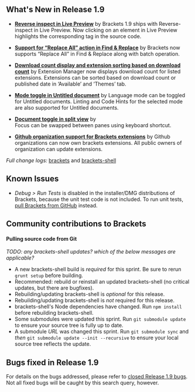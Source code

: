 What's New in Release 1.9
-------------------------

*  **[Reverse inspect in Live Preview]()** by []() 
    Brackets 1.9 ships with Reverse-inspect in Live Preview. Now clicking on an element in Live Preview highlights the corresponding tag in the source code.

*  **[Support for “Replace All” action in Find & Replace]()** by []()
    Brackets now supports “Replace All” in Find & Replace along with batch operation.

*  **[Download count display and extension sorting based on download count]()** by []()
   Extension Manager now displays download count for listed extensions. Extensions can be sorted based on download count or published date in ‘Available’ and ‘Themes’ tab.

*  **[Mode toggle in Untitled document]()** by []() 
    Language mode can be toggled for Untitled documents. Linting and Code Hints for the selected mode are also supported for Untitled documents.

*  **[Document toggle in split view]()** by []()  
    Focus can be swapped between panes using keyboard shortcut.

*  **[Github organization support for Brackets extensions]()** by []() 
    Github organizations can now own brackets extensions. All public owners of organization can update extensions.


_Full change logs:_ [brackets](https://github.com/adobe/brackets/compare/release-1.8...release-1.9#commits_bucket) and [brackets-shell](https://github.com/adobe/brackets-shell/compare/release-1.8...release-1.9#commits_bucket)



Known Issues
------------
* _Debug > Run Tests_ is disabled in the installer/DMG distributions of Brackets, because the unit test code is not included. To run unit tests, [pull Brackets from GitHub](https://github.com/adobe/brackets/wiki/How-to-Hack-on-Brackets#wiki-getcode) instead.


Community contributions to Brackets
-----------------------------------


#### Pulling source code from Git
_TODO: any brackets-shell updates? which of the below messages are applicable?_

* A new brackets-shell build is _required_ for this sprint. Be sure to rerun `grunt setup` before building.
* Recommended: rebuild or reinstall an updated brackets-shell (no critical updates, but there are bugfixes).
* Rebuilding/updating brackets-shell is _optional_ for this release.
* Rebuilding/updating brackets-shell is _not_ required for this release.
* brackets-shell's Node dependencies have changed. Run `npm install` before rebuilding brackets-shell.
* Some submodules were updated this sprint. Run `git submodule update` to ensure your source tree is fully up to date.
* A submodule _URL_ was changed this sprint. Run `git submodule sync` and _then_ `git submodule update --init --recursive` to ensure your local source tree reflects the update.


Bugs fixed in Release 1.9
-------------------------
For details on the bugs addressed, please refer to [closed Release 1.9 bugs](https://github.com/adobe/brackets/issues?q=is%3Aclosed+milestone%3A%22Release+1.9%22). Not all fixed bugs will be caught by this search query, however.